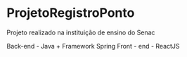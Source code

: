 # ProjetoRegistroPonto
Projeto realizado na instituição de ensino do Senac

Back-end - Java + Framework Spring
Front - end - ReactJS  
